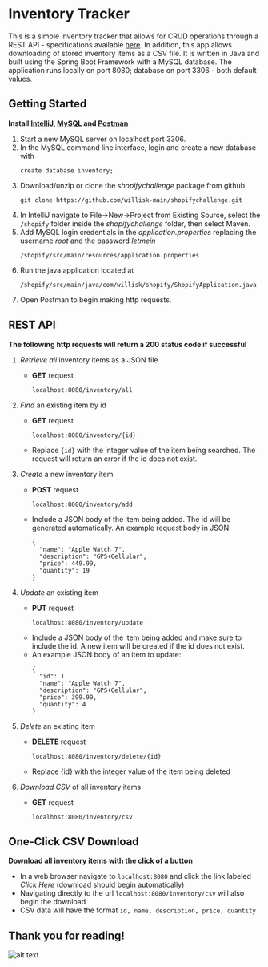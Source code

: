 # Inventory Tracker

This is a simple inventory tracker that allows for CRUD operations through a REST API - specifications available [here](https://docs.google.com/document/d/1oO6BjQaskAn294iZ34094TIVOb5-kR7jgIcRNnLzFe8/edit?usp=sharing). In addition, this app allows downloading of stored inventory items as a CSV file. It is written in Java and built using the Spring Boot Framework with a MySQL database. The application runs locally on port 8080; database on port 3306 - both default values. 

## Getting Started
**Install [IntelliJ](https://www.jetbrains.com/idea/download/?fromIDE=#section=windows), [MySQL](https://dev.mysql.com/downloads/mysql/) and [Postman](https://www.postman.com/downloads/)**
   1. Start a new MySQL server on localhost port 3306.
   2. In the MySQL command line interface, login and create a new database with
      ```
      create database inventory;
      ```
   3. Download/unzip or clone the *shopifychallenge* package from github 
      ```
      git clone https://github.com/willisk-main/shopifychallenge.git
      ```
   4. In IntelliJ navigate to File->New->Project from Existing Source, select the `/shopify` folder inside the *shopifychallenge* folder, then select Maven. 
   5. Add MySQL login credentials in the *application.properties* replacing the username *root* and the password *letmein*
      ```
      /shopify/src/main/resources/application.properties
      ```
   6. Run the java application located at 
      ```
      /shopify/src/main/java/com/willisk/shopify/ShopifyApplication.java
      ```
   7. Open Postman to begin making http requests.  

## REST API
**The following http requests will return a 200 status code if successful**

1. *Retrieve all* inventory items as a JSON file
    - **GET** request
       ```
       localhost:8080/inventory/all
       ```


2. *Find* an existing item by id
    - **GET** request
       ```
       localhost:8080/inventory/{id}
       ```
    - Replace `{id}` with the integer value of the item being searched. The request will return an error if the id does not exist.


4. *Create* a new inventory item 
    - **POST** request 
       ```
       localhost:8080/inventory/add
       ```
    - Include a JSON body of the item being added. The id will be generated automatically. An example request body in JSON:
      ```
      {
        "name": "Apple Watch 7",
        "description": "GPS+Cellular",
        "price": 449.99,
        "quantity": 19
      }
      ```

3. *Update* an existing item 
    - **PUT** request
       ```
       localhost:8080/inventory/update
       ```
    - Include a JSON body of the item being added and make sure to include the id. A new item will be created if the id does not exist.
    - An example JSON body of an item to update:
      ```
      {
        "id": 1
        "name": "Apple Watch 7",
        "description": "GPS+Cellular",
        "price": 399.99,
        "quantity": 4
      }    
      ```
4. *Delete* an existing item 
    - **DELETE** request 
       ```
       localhost:8080/inventory/delete/{id}
       ```
    - Replace {id} with the integer value of the item being deleted

5. *Download CSV* of all inventory items
    - **GET** request
       ```
       localhost:8080/inventory/csv
       ```

## One-Click CSV Download
**Download all inventory items with the click of a button**

- In a web browser navigate to `localhost:8080` and click the link labeled *Click Here* (download should begin automatically)
- Navigating directly to the url `localhost:8080/inventory/csv` will also begin the download
- CSV data will have the format ```id, name, description, price, quantity```
      
## Thank you for reading!
![alt text](https://cdn.shopify.com/s/files/1/0611/1605/5788/t/2/assets/shopify-internships-logo.svg?v=5409994561124683960 "Shopify Internships")
